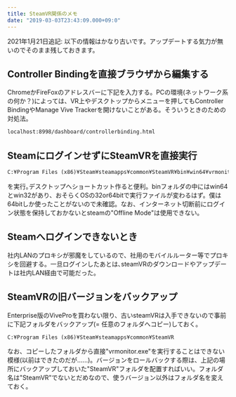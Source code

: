 ```yaml
---
title: SteamVR関係のメモ
date: "2019-03-03T23:43:09.000+09:0"
---
```


2021年1月21日追記: 以下の情報はかなり古いです。アップデートする気力が無いのでそのまま残しておきます。

## Controller Bindingを直接ブラウザから編集する
ChromeかFireFoxのアドレスバーに下記を入力する。PCの環境(ネットワーク系の何か？)によっては、VR上やデスクトップからメニューを押してもController BindingやManage Vive Trackerを開けないことがある。そういうときのための対処法。

```txt
localhost:8998/dashboard/controllerbinding.html
```

## SteamにログインせずにSteamVRを直接実行

```txt
C:¥Program Files (x86)¥Steam¥steamapps¥common¥SteamVR¥bin¥win64¥vrmonitor.exe
```

を実行｡デスクトップへショートカット作ると便利。binフォルダの中にはwin64とwin32があり、おそらくOSの32or64bitで実行ファイルが変わるはず。僕は64bitしか使ったことがないので未確認。なお、インターネット切断前にログイン状態を保持しておかないとsteamの"Offline Mode"は使用できない。

## Steamへログインできないとき
社内LANのプロキシが邪魔をしているので、社用のモバイルルーター等でプロキシを回避する。一旦ログインしたあとは､steamVRのダウンロードやアップデートは社内LAN経由で可能だった。

## SteamVRの旧バージョンをバックアップ
Enterprise版のViveProを買わない限り、古いsteamVRは入手できないので事前に下記フォルダをバックアップ(= 任意のフォルダへコピー)しておく。

```txt
C:¥Program Files (x86)¥Steam¥steamapps¥common¥SteamVR
```

なお、コピーしたフォルダから直接"vrmonitor.exe"を実行することはできない模様(以前はできたのだが……)。バージョンをロールバックする際は、上記の場所にバックアップしておいた"SteamVR"フォルダを配置すればいい。フォルダ名は"SteamVR"でないとだめなので、使うバージョン以外はフォルダ名を変えておく。